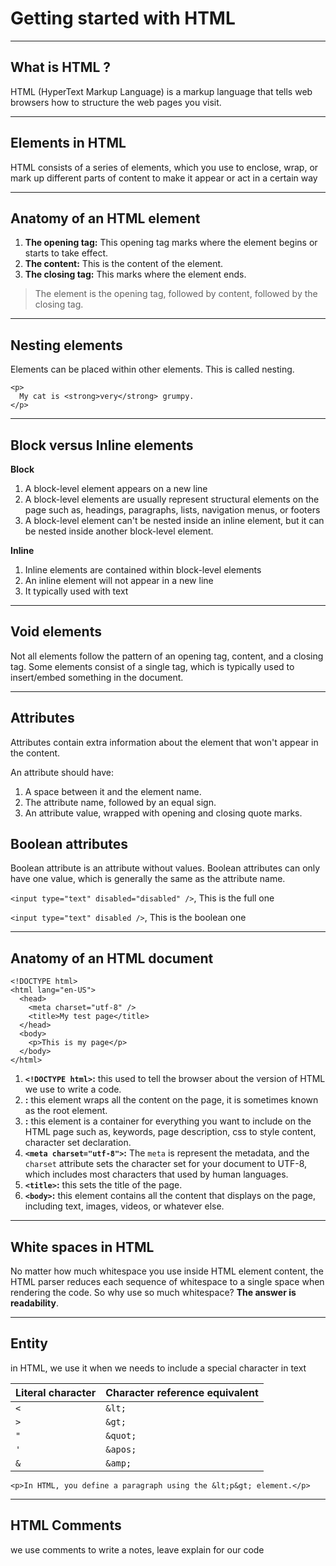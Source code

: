 # Getting started with HTML

---

## What is HTML ?
HTML (HyperText Markup Language) is a markup language that tells web browsers how to structure the web pages you visit.

---

## Elements in HTML 
HTML consists of a series of elements, which you use to enclose, wrap, or mark up different parts of content to make it appear or act in a certain way

---

## Anatomy of an HTML element 
1. **The opening tag:** This opening tag marks where the element begins or starts to take effect. 
3. **The content:** This is the content of the element.
4. **The closing tag:** This marks where the element ends.

> The element is the opening tag, followed by content, followed by the closing tag.

---

## Nesting elements 
Elements can be placed within other elements. This is called nesting.

```
<p>
  My cat is <strong>very</strong> grumpy.
</p>
```

---

## Block versus Inline elements

**Block**
1. A block-level element appears on a new line
2. A block-level elements are usually represent structural elements on the page such as, headings, paragraphs, lists, navigation menus, or footers
3. A block-level element can't be nested inside an inline element, but it can be nested inside another block-level element.

**Inline**
1. Inline elements are contained within block-level elements
2. An inline element will not appear in a new line
3. It typically used with text

---

## Void elements
Not all elements follow the pattern of an opening tag, content, and a closing tag. Some elements consist of a single tag, which is typically used to insert/embed something in the document. 

---

## Attributes 
Attributes contain extra information about the element that won't appear in the content.

An attribute should have:

1. A space between it and the element name.
2. The attribute name, followed by an equal sign.
3. An attribute value, wrapped with opening and closing quote marks.

## Boolean attributes
Boolean attribute is an attribute without values.
Boolean attributes can only have one value, which is generally the same as the attribute name.

`<input type="text" disabled="disabled" />`, This is the full one

`<input type="text" disabled />`, This is the boolean one

---

## Anatomy of an HTML document

```
<!DOCTYPE html>
<html lang="en-US">
  <head>
    <meta charset="utf-8" />
    <title>My test page</title>
  </head>
  <body>
    <p>This is my page</p>
  </body>
</html>
```

1. **`<!DOCTYPE html>`:** this used to tell the browser about the version of HTML we use to write a code.
2. **<html>:** this element wraps all the content on the page, it is sometimes known as the root element.
3. **<head>:** this element is a container for everything you want to include on the HTML page such as, keywords, page description, css to style content, character set declaration.
4. **`<meta charset="utf-8">`:** The `meta` is represent the metadata, and the `charset` attribute sets the character set for your document to UTF-8, which includes most characters that used by human languages.
5. **`<title>`:** this sets the title of the page.
6. **`<body>`:** this element contains all the content that displays on the page, including text, images, videos, or whatever else.

---

## White spaces in HTML
No matter how much whitespace you use inside HTML element content, the HTML parser reduces each sequence of whitespace to a single space when rendering the code. So why use so much whitespace? **The answer is readability**.

---

## Entity
in HTML, we use it when we needs to include a special character in text

| Literal character | Character reference equivalent |
| :---------------- | :----------------------------- |
| `<`               | `&lt;`                         |
| `>`               | `&gt;`                         |
| `"`               | `&quot;`                       |
| `'`               | `&apos;`                       |
| `&`               | `&amp;`                        |

`<p>In HTML, you define a paragraph using the &lt;p&gt; element.</p>`

---

## HTML Comments
we use comments to write a notes, leave explain for our code